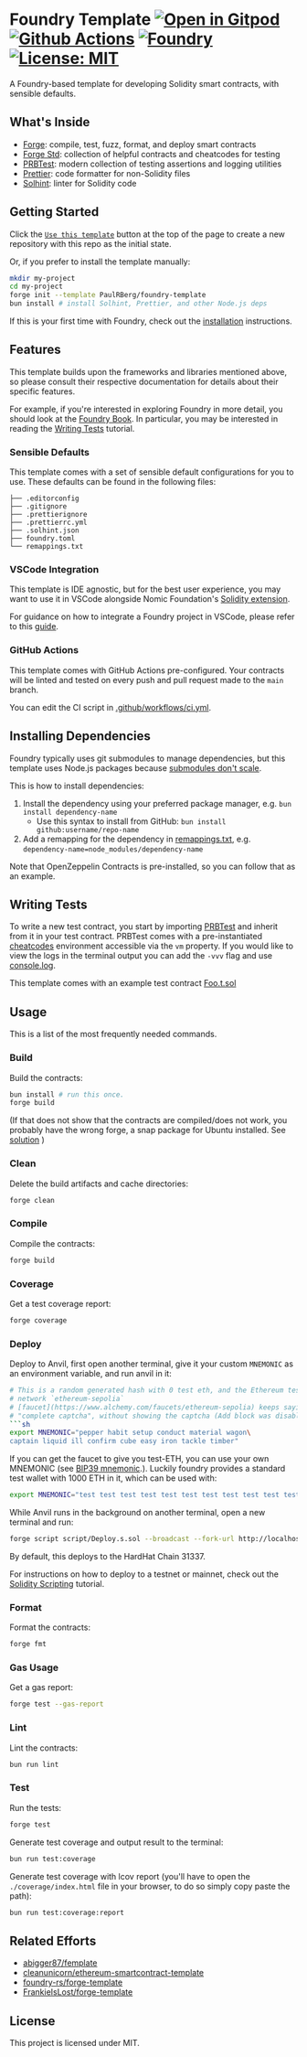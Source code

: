 # Foundry Template [![Open in Gitpod][gitpod-badge]][gitpod] [![Github Actions][gha-badge]][gha] [![Foundry][foundry-badge]][foundry] [![License: MIT][license-badge]][license]

A Foundry-based template for developing Solidity smart contracts, with sensible defaults.

## What's Inside

- [Forge](https://github.com/foundry-rs/foundry/blob/master/forge): compile,
  test, fuzz, format, and deploy smart contracts
- [Forge Std](https://github.com/foundry-rs/forge-std): collection of helpful
  contracts and cheatcodes for testing
- [PRBTest](https://github.com/PaulRBerg/prb-test): modern collection of
  testing assertions and logging utilities
- [Prettier](https://github.com/prettier/prettier): code formatter for
  non-Solidity files
- [Solhint](https://github.com/protofire/solhint): linter for Solidity code

## Getting Started

Click the
[`Use this template`](https://github.com/PaulRBerg/foundry-template/generate)
button at the top of the page to create a new repository with this repo as the
initial state.

Or, if you prefer to install the template manually:

```sh
mkdir my-project
cd my-project
forge init --template PaulRBerg/foundry-template
bun install # install Solhint, Prettier, and other Node.js deps
```

If this is your first time with Foundry, check out the
[installation](https://github.com/foundry-rs/foundry#installation)
instructions.

## Features

This template builds upon the frameworks and libraries mentioned above, so
please consult their respective documentation for details about their specific
features.

For example, if you're interested in exploring Foundry in more detail, you
should look at the [Foundry Book](https://book.getfoundry.sh/). In
particular, you may be interested in reading the
[Writing Tests](https://book.getfoundry.sh/forge/writing-tests.html) tutorial.

### Sensible Defaults

This template comes with a set of sensible default configurations for you to
use. These defaults can be found in the following files:

```text
├── .editorconfig
├── .gitignore
├── .prettierignore
├── .prettierrc.yml
├── .solhint.json
├── foundry.toml
└── remappings.txt
```

### VSCode Integration

This template is IDE agnostic, but for the best user experience, you may want
to use it in VSCode alongside Nomic Foundation's
[Solidity extension](https://marketplace.visualstudio.com/items?itemName=NomicFoundation.hardhat-solidity).

For guidance on how to integrate a Foundry project in VSCode, please refer to
this [guide](https://book.getfoundry.sh/config/vscode).

### GitHub Actions

This template comes with GitHub Actions pre-configured. Your contracts will be
linted and tested on every push and pull request made to the `main` branch.

You can edit the CI script in
[.github/workflows/ci.yml](./.github/workflows/ci.yml).

## Installing Dependencies

Foundry typically uses git submodules to manage dependencies, but this
template uses Node.js packages because
[submodules don't scale](https://twitter.com/PaulRBerg/status/1736695487057531328).

This is how to install dependencies:

1. Install the dependency using your preferred package manager,
   e.g. `bun install dependency-name`
   - Use this syntax to install from GitHub:
     `bun install github:username/repo-name`
1. Add a remapping for the dependency in [remappings.txt](./remappings.txt), e.g.
   `dependency-name=node_modules/dependency-name`

Note that OpenZeppelin Contracts is pre-installed, so you can follow that as
an example.

## Writing Tests

To write a new test contract, you start by importing
[PRBTest](https://github.com/PaulRBerg/prb-test) and inherit from it in your
test contract. PRBTest comes with a pre-instantiated
[cheatcodes](https://book.getfoundry.sh/cheatcodes/)
environment accessible via the `vm` property. If you would like to view the
logs in the terminal output you can add the
`-vvv` flag and use
[console.log](https://book.getfoundry.sh/faq?highlight=console.log#how-do-i-use-consolelog).

This template comes with an example test contract [Foo.t.sol](./test/Foo.t.sol)

## Usage

This is a list of the most frequently needed commands.

### Build

Build the contracts:

```sh
bun install # run this once.
forge build
```

(If that does not show that the contracts are compiled/does not work, you
probably have the wrong forge, a snap package for Ubuntu installed. See
[solution](https://ethereum.stackexchange.com/questions/139754/when-i-type-forge-init-force-forge-init)
)

### Clean

Delete the build artifacts and cache directories:

```sh
forge clean
```

### Compile

Compile the contracts:

```sh
forge build
```

### Coverage

Get a test coverage report:

```sh
forge coverage
```

### Deploy

Deploy to Anvil, first open another terminal, give it your custom `MNEMONIC` as
an environment variable, and run anvil in it:

````sh
# This is a random generated hash with 0 test eth, and the Ethereum test
# network `ethereum-sepolia`
# [faucet](https://www.alchemy.com/faucets/ethereum-sepolia) keeps saying:
# "complete captcha", without showing the captcha (Add block was disabled).
```sh
export MNEMONIC="pepper habit setup conduct material wagon\
captain liquid ill confirm cube easy iron tackle timber"
````

If you can get the faucet to give you test-ETH, you can use your own MNEMONIC
(see [BIP39 mnemonic](https://iancoleman.io/bip39/).). Luckily foundry provides
a standard test wallet with 1000 ETH in it, which can be used with:

```sh
export MNEMONIC="test test test test test test test test test test test junk"
```

While Anvil runs in the background on another terminal, open a new terminal
and run:

```sh
forge script script/Deploy.s.sol --broadcast --fork-url http://localhost:8545
```

By default, this deploys to the HardHat Chain 31337.

For instructions on how to deploy to a testnet or mainnet, check out the
[Solidity Scripting](https://book.getfoundry.sh/tutorials/solidity-scripting.html)
tutorial.

### Format

Format the contracts:

```sh
forge fmt
```

### Gas Usage

Get a gas report:

```sh
forge test --gas-report
```

### Lint

Lint the contracts:

```sh
bun run lint
```

### Test

Run the tests:

```sh
forge test
```

Generate test coverage and output result to the terminal:

```sh
bun run test:coverage
```

Generate test coverage with lcov report (you'll have to open the
`./coverage/index.html` file in your browser, to do so simply copy paste the
path):

```sh
bun run test:coverage:report
```

## Related Efforts

- [abigger87/femplate](https://github.com/abigger87/femplate)
- [cleanunicorn/ethereum-smartcontract-template](https://github.com/cleanunicorn/ethereum-smartcontract-template)
- [foundry-rs/forge-template](https://github.com/foundry-rs/forge-template)
- [FrankieIsLost/forge-template](https://github.com/FrankieIsLost/forge-template)

## License

This project is licensed under MIT.

[foundry]: https://getfoundry.sh/
[foundry-badge]: https://img.shields.io/badge/Built%20with-Foundry-FFDB1C.svg
[gha]: https://github.com/TruCol/foundry-template/actions
[gha-badge]: https://github.com/TruCol/foundry-template/actions/workflows/ci.yml/badge.svg
[gitpod]: https://gitpod.io/#https://github.com/TruCol/foundry-template
[gitpod-badge]: https://img.shields.io/badge/Gitpod-Open%20in%20Gitpod-FFB45B?logo=gitpod
[license]: https://opensource.org/licenses/MIT
[license-badge]: https://img.shields.io/badge/License-MIT-blue.svg
